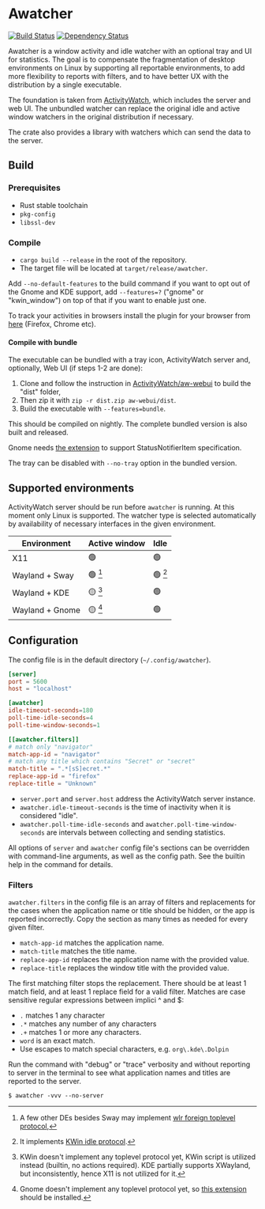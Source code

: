 # Awatcher 
[![Build Status](https://github.com/2e3s/awatcher/workflows/check/badge.svg?branch=main)](https://github.com/2e3s/awatcher/actions?query=branch%3Amain) [![Dependency Status](https://deps.rs/repo/github/2e3s/awatcher/status.svg)](https://deps.rs/repo/github/2e3s/awatcher)

Awatcher is a window activity and idle watcher with an optional tray and UI for statistics.
The goal is to compensate the fragmentation of desktop environments on Linux by supporting all reportable environments, 
to add more flexibility to reports with filters, and to have better UX with the distribution by a single executable.

The foundation is taken from [ActivityWatch](https://github.com/ActivityWatch), which includes the server and web UI.
The unbundled watcher can replace the original idle and active window watchers in the original distribution if necessary.

The crate also provides a library with watchers which can send the data to the server.

## Build

### Prerequisites

- Rust stable toolchain
- `pkg-config`
- `libssl-dev`

### Compile

- `cargo build --release` in the root of the repository.
- The target file will be located at `target/release/awatcher`.

Add `--no-default-features` to the build command if you want to opt out of the Gnome and KDE support,
add `--features=?` ("gnome" or "kwin_window") on top of that if you want to enable just one.

To track your activities in browsers install the plugin for your browser from 
[here](https://github.com/ActivityWatch/aw-watcher-web) (Firefox, Chrome etc).

#### Compile with bundle

The executable can be bundled with a tray icon, ActivityWatch server and, optionally, Web UI (if steps 1-2 are done):

1. Clone and follow the instruction in [ActivityWatch/aw-webui](https://github.com/ActivityWatch/aw-webui)
to build the "dist" folder, 
1. Then zip it with `zip -r dist.zip aw-webui/dist`.
2. Build the executable with `--features=bundle`.

This should be compiled on nightly. The complete bundled version is also built and released.

Gnome needs [the extension](https://extensions.gnome.org/extension/615/appindicator-support/) to support StatusNotifierItem specification.

The tray can be disabled with `--no-tray` option in the bundled version.

## Supported environments

ActivityWatch server should be run before `awatcher` is running.
At this moment only Linux is supported. The watcher type is selected automatically
by availability of necessary interfaces in the given environment.

| Environment     | Active window        | Idle                |
| --------------- | -------------------- | ------------------- |
| X11             | :green_circle:       | :green_circle:      |
| Wayland + Sway  | :green_circle: [^1]  | :green_circle: [^2] |
| Wayland + KDE   | :yellow_circle: [^3] | :green_circle:      |
| Wayland + Gnome | :yellow_circle: [^4] | :green_circle:      |

[^1]: A few other DEs besides Sway may implement [wlr foreign toplevel protocol](https://wayland.app/protocols/wlr-foreign-toplevel-management-unstable-v1),
[^2]: It implements [KWin idle protocol](https://wayland.app/protocols/kde-idle).
[^3]: KWin doesn't implement any toplevel protocol yet, KWin script is utilized instead (builtin, no actions required).
      KDE partially supports XWayland, but inconsistently, hence X11 is not utilized for it.
[^4]: Gnome doesn't implement any toplevel protocol yet, so [this extension](https://extensions.gnome.org/extension/5592/focused-window-d-bus/) should be installed.

## Configuration

The config file is in the default directory (`~/.config/awatcher`).
```toml
[server]
port = 5600
host = "localhost"

[awatcher]
idle-timeout-seconds=180
poll-time-idle-seconds=4
poll-time-window-seconds=1

[[awatcher.filters]]
# match only "navigator"
match-app-id = "navigator"
# match any title which contains "Secret" or "secret" 
match-title = ".*[sS]ecret.*"
replace-app-id = "firefox"
replace-title = "Unknown"
```

- `server.port` and `server.host` address the ActivityWatch server instance.
- `awatcher.idle-timeout-seconds` is the time of inactivity when it is considered "idle".
- `awatcher.poll-time-idle-seconds` and `awatcher.poll-time-window-seconds` are 
  intervals between collecting and sending statistics.

All options of `server` and `awatcher` config file's sections can be overridden with command-line arguments, as well as the config path. See the builtin help in the command for details.

### Filters

`awatcher.filters` in the config file is an array of filters and replacements 
for the cases when the application name or title should be hidden, or the app is reported incorrectly.
Copy the section as many times as needed for every given filter.
  - `match-app-id` matches the application name.
  - `match-title` matches the title name.
  - `replace-app-id` replaces the application name with the provided value.
  - `replace-title` replaces the window title with the provided value.

The first matching filter stops the replacement.
There should be at least 1 match field, and at least 1 replace field for a valid filter.
Matches are case sensitive regular expressions between implici ^ and $:
- `.` matches 1 any character
- `.*` matches any number of any characters
- `.+` matches 1 or more any characters.
- `word` is an exact match.
- Use escapes to match special characters, e.g. `org\.kde\.Dolpin`

Run the command with "debug" or "trace" verbosity and without reporting to server in the terminal
to see what application names and titles are reported to the server.
```
$ awatcher -vvv --no-server
```